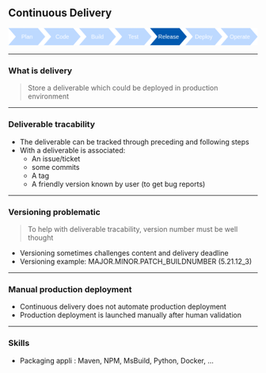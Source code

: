 ## Continuous Delivery
<img src="images/release-cycle/release-cycle-release.png" style="background:none; border:none; box-shadow:none;"/>

----

### What is delivery

> Store a deliverable which could be deployed in production environment

----

### Deliverable tracability

* The deliverable can be tracked through preceding and following steps
* With a deliverable is associated:
  * An issue/ticket
  * some commits
  * A tag 
  * A friendly version known by user (to get bug reports)

----

### Versioning problematic

> To help with deliverable tracability, version number must be well thought

* Versioning sometimes challenges content and delivery deadline
* Versioning example: MAJOR.MINOR.PATCH_BUILDNUMBER (5.21.12_3)

----

### Manual production deployment

* Continuous delivery does not automate production deployment
* Production deployment is launched manually after human validation

----

### Skills

* Packaging appli : Maven, NPM, MsBuild, Python, Docker, ...
